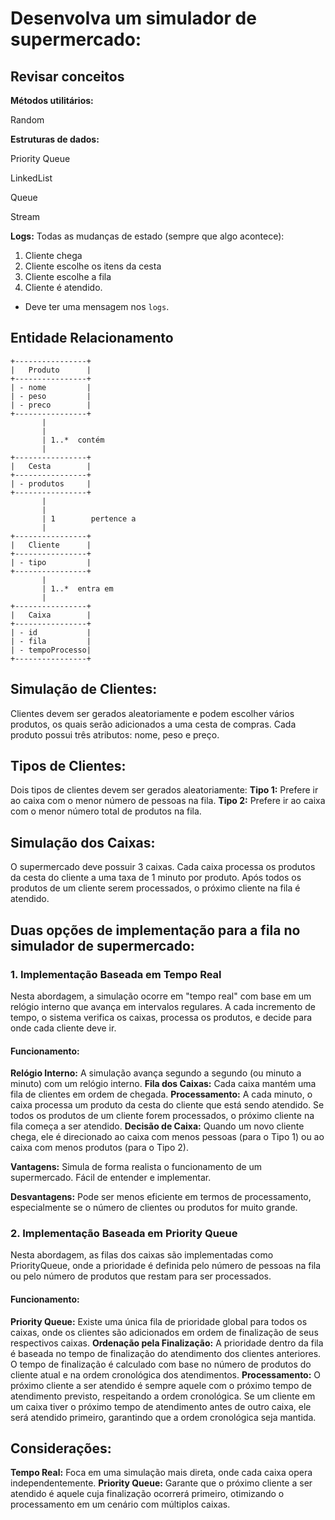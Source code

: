 # Desenvolva um simulador de supermercado:

## Revisar conceitos

**Métodos utilitários:**

Random

**Estruturas de dados:**

Priority Queue

LinkedList

Queue

Stream

**Logs:** 
Todas as mudanças de estado (sempre que algo acontece):
1. Cliente chega
2. Cliente escolhe os itens da cesta
3. Cliente escolhe a fila
4. Cliente é atendido.
- Deve ter uma mensagem nos `logs`.

## Entidade Relacionamento

```
+----------------+
|   Produto      |
+----------------+
| - nome         |
| - peso         |
| - preco        |
+----------------+
       |
       |
       | 1..*  contém
       |
+----------------+
|   Cesta        |
+----------------+
| - produtos     |
+----------------+
       |
       |
       | 1        pertence a
       |
+----------------+
|   Cliente      |
+----------------+
| - tipo         |
+----------------+
       |
       | 1..*  entra em
       |
+----------------+
|   Caixa        |
+----------------+
| - id           |
| - fila         |
| - tempoProcesso|
+----------------+
```


## Simulação de Clientes:

Clientes devem ser gerados aleatoriamente e podem escolher vários produtos, os quais serão adicionados a uma cesta de compras.
Cada produto possui três atributos: nome, peso e preço.

## Tipos de Clientes:

Dois tipos de clientes devem ser gerados aleatoriamente:
**Tipo 1:** Prefere ir ao caixa com o menor número de pessoas na fila.
**Tipo 2:** Prefere ir ao caixa com o menor número total de produtos na fila.

## Simulação dos Caixas:

O supermercado deve possuir 3 caixas.
Cada caixa processa os produtos da cesta do cliente a uma taxa de 1 minuto por produto.
Após todos os produtos de um cliente serem processados, o próximo cliente na fila é atendido.

## Duas opções de implementação para a fila no simulador de supermercado:

### 1. Implementação Baseada em Tempo Real
Nesta abordagem, a simulação ocorre em "tempo real" com base em um relógio interno que avança em intervalos regulares. A cada incremento de tempo, o sistema verifica os caixas, processa os produtos, e decide para onde cada cliente deve ir.

#### Funcionamento:
**Relógio Interno:** A simulação avança segundo a segundo (ou minuto a minuto) com um relógio interno.
**Fila dos Caixas:** Cada caixa mantém uma fila de clientes em ordem de chegada.
**Processamento:** A cada minuto, o caixa processa um produto da cesta do cliente que está sendo atendido. Se todos os produtos de um cliente forem processados, o próximo cliente na fila começa a ser atendido.
**Decisão de Caixa:** Quando um novo cliente chega, ele é direcionado ao caixa com menos pessoas (para o Tipo 1) ou ao caixa com menos produtos (para o Tipo 2).

**Vantagens:**
Simula de forma realista o funcionamento de um supermercado.
Fácil de entender e implementar.

**Desvantagens:**
Pode ser menos eficiente em termos de processamento, especialmente se o número de clientes ou produtos for muito grande.


### 2. Implementação Baseada em Priority Queue
Nesta abordagem, as filas dos caixas são implementadas como PriorityQueue, onde a prioridade é definida pelo número de pessoas na fila ou pelo número de produtos que restam para ser processados.

#### Funcionamento:
**Priority Queue:** Existe uma única fila de prioridade global para todos os caixas, onde os clientes são adicionados em ordem de finalização de seus respectivos caixas.
**Ordenação pela Finalização:** A prioridade dentro da fila é baseada no tempo de finalização do atendimento dos clientes anteriores. O tempo de finalização é calculado com base no número de produtos do cliente atual e na ordem cronológica dos atendimentos.
**Processamento:** O próximo cliente a ser atendido é sempre aquele com o próximo tempo de atendimento previsto, respeitando a ordem cronológica. Se um cliente em um caixa tiver o próximo tempo de atendimento antes de outro caixa, ele será atendido primeiro, garantindo que a ordem cronológica seja mantida.


## Considerações:
**Tempo Real:** Foca em uma simulação mais direta, onde cada caixa opera independentemente.
**Priority Queue:** Garante que o próximo cliente a ser atendido é aquele cuja finalização ocorrerá primeiro, otimizando o processamento em um cenário com múltiplos caixas.
